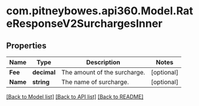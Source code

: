 # com.pitneybowes.api360.Model.RateResponseV2SurchargesInner

## Properties

Name | Type | Description | Notes
------------ | ------------- | ------------- | -------------
**Fee** | **decimal** | The amount of the surcharge. | [optional] 
**Name** | **string** | The name of surcharge. | [optional] 

[[Back to Model list]](../../README.md#documentation-for-models) [[Back to API list]](../../README.md#documentation-for-api-endpoints) [[Back to README]](../../README.md)

